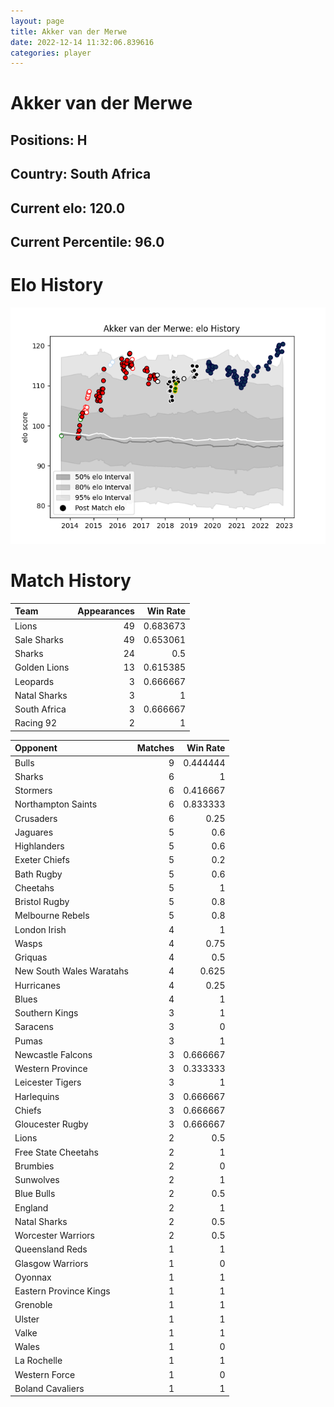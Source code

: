 ```yaml
---  
layout: page  
title: Akker van der Merwe  
date: 2022-12-14 11:32:06.839616  
categories: player  
---
```

# Akker van der Merwe

## Positions: H

## Country: South Africa

## Current elo: 120.0

## Current Percentile: 96.0

# Elo History


![elo history](history_AkkervanderMerwe.png)
# Match History


| Team         |   Appearances |   Win Rate |
|:-------------|--------------:|-----------:|
| Lions        |            49 |   0.683673 |
| Sale Sharks  |            49 |   0.653061 |
| Sharks       |            24 |   0.5      |
| Golden Lions |            13 |   0.615385 |
| Leopards     |             3 |   0.666667 |
| Natal Sharks |             3 |   1        |
| South Africa |             3 |   0.666667 |
| Racing 92    |             2 |   1        |

| Opponent                 |   Matches |   Win Rate |
|:-------------------------|----------:|-----------:|
| Bulls                    |         9 |   0.444444 |
| Sharks                   |         6 |   1        |
| Stormers                 |         6 |   0.416667 |
| Northampton Saints       |         6 |   0.833333 |
| Crusaders                |         6 |   0.25     |
| Jaguares                 |         5 |   0.6      |
| Highlanders              |         5 |   0.6      |
| Exeter Chiefs            |         5 |   0.2      |
| Bath Rugby               |         5 |   0.6      |
| Cheetahs                 |         5 |   1        |
| Bristol Rugby            |         5 |   0.8      |
| Melbourne Rebels         |         5 |   0.8      |
| London Irish             |         4 |   1        |
| Wasps                    |         4 |   0.75     |
| Griquas                  |         4 |   0.5      |
| New South Wales Waratahs |         4 |   0.625    |
| Hurricanes               |         4 |   0.25     |
| Blues                    |         4 |   1        |
| Southern Kings           |         3 |   1        |
| Saracens                 |         3 |   0        |
| Pumas                    |         3 |   1        |
| Newcastle Falcons        |         3 |   0.666667 |
| Western Province         |         3 |   0.333333 |
| Leicester Tigers         |         3 |   1        |
| Harlequins               |         3 |   0.666667 |
| Chiefs                   |         3 |   0.666667 |
| Gloucester Rugby         |         3 |   0.666667 |
| Lions                    |         2 |   0.5      |
| Free State Cheetahs      |         2 |   1        |
| Brumbies                 |         2 |   0        |
| Sunwolves                |         2 |   1        |
| Blue Bulls               |         2 |   0.5      |
| England                  |         2 |   1        |
| Natal Sharks             |         2 |   0.5      |
| Worcester Warriors       |         2 |   0.5      |
| Queensland Reds          |         1 |   1        |
| Glasgow Warriors         |         1 |   0        |
| Oyonnax                  |         1 |   1        |
| Eastern Province Kings   |         1 |   1        |
| Grenoble                 |         1 |   1        |
| Ulster                   |         1 |   1        |
| Valke                    |         1 |   1        |
| Wales                    |         1 |   0        |
| La Rochelle              |         1 |   1        |
| Western Force            |         1 |   0        |
| Boland Cavaliers         |         1 |   1        |